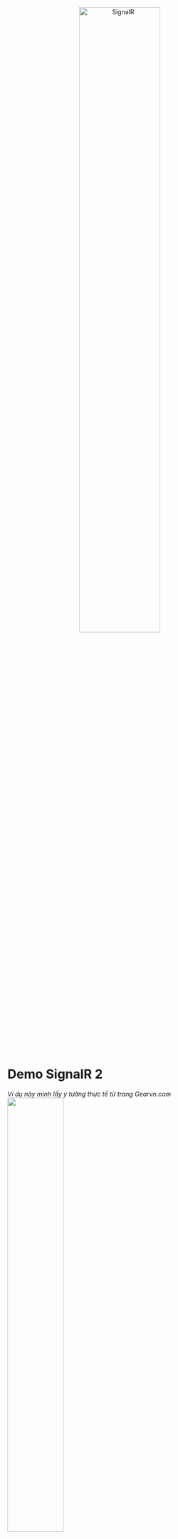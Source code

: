 <p align="center">
    <a href="https://dotnet.microsoft.com/en-us/apps/aspnet/signalr">
        <img alt="SignalR" src="https://dotnet.microsoft.com/static/images/illustrations/swimlane-azure-signalr-logo.svg" width="60%">
    </a>
</p>

# Demo SignalR 2

*Ví dụ này mình lấy ý tưởng thực tế từ trang Gearvn.com*  
<img src="for_demo/gearvn.png" height="50%">

Khi một món hàng trong bảng “GIỜ VÀNG DEAL SỐC” được mua, các khách hàng đang ở trang chủ sẽ nhận được thông báo và thanh số lượng đã bán sẽ được tăng lên tương ứng.

## Các công cụ sử dụng 

- [Visual Studio 2022][0]
- [SQL Server 2022][1]
- SQL Server Management Studio 2019

## Hướng dẫn

### Bước 1

Cài đặt **ASP.NET and web development**  
<img src="for_demo/asp.net_installer.png">

### Bước 2

Tải và giải nén solution template mình đã chuẩn bị sẵn cho giao diện  
[template_demo_signalR_1.zip](for_demo/template_demo_signalR_2.zip).

Nhấp đúp chuột vào file *demo_signalR_2.sln* để mở solution.  
<img src="for_demo/demo_signalR_2_sln.png">

Thay đổi Startup project từ **IIS Express** thành **demo_signalR_2** để trong lúc chạy sẽ hiện ra một cửa sổ console (phục vụ việc theo dõi).  
<img src="for_demo/startup_project&play.png">

Nhấn **Ctrl + F5** hoặc nút **play** bên cạnh để chạy web.  
<img src="for_demo/initial_demo_2.png">

Cửa sổ console:  
<img src="for_demo/console.png" width="80%">

### Bước 3: Cài đặt Package

Trong Solution Explorer, mở *Nuget Package Manager* theo cách sau:  
<img src="for_demo/install_packages.png">

Tìm và cài đặt các gói sau:  
<img src="for_demo/needed_packages.png">

### Bước 4: SignalR Hub

**Tạo Hubs/SaleHub**
```
public class SaleHub: Hub
{
    public override Task OnConnectedAsync()
    {
        Console.WriteLine($"{Context.ConnectionId} has joined to Hub");
        return base.OnConnectedAsync();
    }

    public override Task OnDisconnectedAsync(Exception? exception)
    {
        Console.WriteLine($"{Context.ConnectionId} has left the Hub");
        return base.OnDisconnectedAsync(exception);
    }

}
```

**Kết nối những Client đang ở Index page vào Hub**

Trong Pages/Index.razor,  
Khai báo thư viện SignalR.Client và một DI trong Asp.net là NavigationManager.
```
@using Microsoft.AspNetCore.SignalR.Client;
@inject NavigationManager Navigation;
```

Trong ```@code{ ... }``` khai báo:
```
private HubConnection? hubConnection;
```

Tiếp theo, kết nối Client vào Hub bằng cách sau,  
Trong phương thức OnInitializedAsync(), thêm:
```
hubConnection = new HubConnectionBuilder()
    .WithUrl(Navigation.ToAbsoluteUri("/saleHub"))
    .Build();

await hubConnection.StartAsync();
```
Nếu bạn gặp khó khăn, xem full code tại [Index.razor](demo_signalR_2/Pages/Index.razor).

Cuối cùng,  
Thêm thư viện SignalR và ánh xạ DashboardHub thành đường dẫn url trong Program.cs.
```
builder.Services.AddSignalR();
app.MapHub<SaleHub>("/saleHub");
```

Chạy ứng dụng và mở cửa sổ console, ta được kết quả như sau:  
<img src="for_demo/console_connectionId_has_joined.png">

### Bước 5: Realtime với SignalR

Tạo Service có chức năng thông báo tới các client đang ở trang Index rằng có ai đó đã mua sản phẩm trong bảng Sale

Tạo Services/SaleService.cs:
```
public class SaleService
{
    private readonly IHubContext<SaleHub> _context;
    public SaleService(IHubContext<SaleHub> context)
    {
        _context = context;
    }
    public void NotifyHub(string customerName, string productName, int quantity)
    {
        _context.Clients.All.SendAsync("RefreshSaleProducts", customerName, productName, quantity);
    }
}
```

Trong GoShopping.razor, thêm:
```
@using demo_signalR_2.Services
@inject SaleService SaleService;
```

Tìm đến khối lệnh ```if (!result.Canceled)```,  
Thêm vào cuối dòng code sau:
```
SaleService.NotifyHub(customerName, productName, quantityInt);
```

Để những client nào nhận tin nhắn từ Hub, sẽ hiện thông báo lên màn hình và cập nhật giao diện tương ứng, ta làm như sau:  
Trong Index.razor,  
Khai báo Snackbar, một thể hiện của ISnackbar để hiện thông báo:
```
@inject ISnackbar Snackbar
```

Sau dòng lệnh khởi tạo hubConnection,  
Thêm logic xử lý như client nhận được thông báo từ Hub.
```
hubConnection.On<string, string, int>("RefreshSaleProducts", (customerName, productName, quantity) =>
{
    InvokeAsync(() =>
    {
        StateHasChanged();
        Snackbar.Add(
            $"{customerName} đã mua {quantity} {productName}", Severity.Success
        );
    });

});
```

Cuối cùng, đăng ký SaleService trong file Program.cs:
```
builder.Services.AddSingleton<SaleService>();
```

Chạy ứng dụng và thử nghiệm.

### Bước 6: DisposeHubConnection

Ngắt kết nối với hub khi client rời khỏi trang Index.

Trong Pages/Index.razor,  
Triển khai interface IDisposable:
```
@implements IDisposable
```
```
public void Dispose()
{
    DisposeHubConnection();
}

private void DisposeHubConnection()
{
    if (hubConnection != null)
    {
        hubConnection.DisposeAsync();
        hubConnection = null;
    }
}
```

[0]: https://visualstudio.microsoft.com/
[1]: https://www.microsoft.com/en-us/sql-server